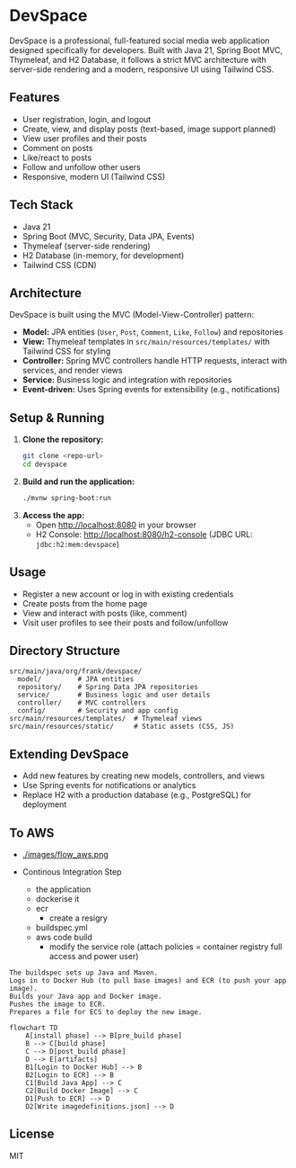 # DevSpace

DevSpace is a professional, full-featured social media web application designed specifically for developers. Built with Java 21, Spring Boot MVC, Thymeleaf, and H2 Database, it follows a strict MVC architecture with server-side rendering and a modern, responsive UI using Tailwind CSS.

## Features
- User registration, login, and logout
- Create, view, and display posts (text-based, image support planned)
- View user profiles and their posts
- Comment on posts
- Like/react to posts
- Follow and unfollow other users
- Responsive, modern UI (Tailwind CSS)

## Tech Stack
- Java 21
- Spring Boot (MVC, Security, Data JPA, Events)
- Thymeleaf (server-side rendering)
- H2 Database (in-memory, for development)
- Tailwind CSS (CDN)

## Architecture
DevSpace is built using the MVC (Model-View-Controller) pattern:
- **Model:** JPA entities (`User`, `Post`, `Comment`, `Like`, `Follow`) and repositories
- **View:** Thymeleaf templates in `src/main/resources/templates/` with Tailwind CSS for styling
- **Controller:** Spring MVC controllers handle HTTP requests, interact with services, and render views
- **Service:** Business logic and integration with repositories
- **Event-driven:** Uses Spring events for extensibility (e.g., notifications)

## Setup & Running
1. **Clone the repository:**
   ```sh
   git clone <repo-url>
   cd devspace
   ```
2. **Build and run the application:**
   ```sh
   ./mvnw spring-boot:run
   ```
3. **Access the app:**
   - Open [http://localhost:8080](http://localhost:8080) in your browser
   - H2 Console: [http://localhost:8080/h2-console](http://localhost:8080/h2-console) (JDBC URL: `jdbc:h2:mem:devspace`)

## Usage
- Register a new account or log in with existing credentials
- Create posts from the home page
- View and interact with posts (like, comment)
- Visit user profiles to see their posts and follow/unfollow

## Directory Structure
```
src/main/java/org/frank/devspace/
  model/         # JPA entities
  repository/    # Spring Data JPA repositories
  service/       # Business logic and user details
  controller/    # MVC controllers
  config/        # Security and app config
src/main/resources/templates/  # Thymeleaf views
src/main/resources/static/     # Static assets (CSS, JS)
```

## Extending DevSpace
- Add new features by creating new models, controllers, and views
- Use Spring events for notifications or analytics
- Replace H2 with a production database (e.g., PostgreSQL) for deployment


## To AWS
- [./images/flow_aws.png](./images/flow_aws.png)

- Continous Integration Step

   - the application
   - dockerise it
   -  ecr
      - create a resigry
   - buildspec.yml
   - aws code build
      - modify the service role (attach policies = container registry full access and power user)

```text
The buildspec sets up Java and Maven.
Logs in to Docker Hub (to pull base images) and ECR (to push your app image).
Builds your Java app and Docker image.
Pushes the image to ECR.
Prepares a file for ECS to deploy the new image.
```

```mermaid
flowchart TD
    A[install phase] --> B[pre_build phase]
    B --> C[build phase]
    C --> D[post_build phase]
    D --> E[artifacts]
    B1[Login to Docker Hub] --> B
    B2[Login to ECR] --> B
    C1[Build Java App] --> C
    C2[Build Docker Image] --> C
    D1[Push to ECR] --> D
    D2[Write imagedefinitions.json] --> D
```



## License
MIT 